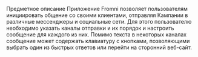 Предметное описание
Приложение Fromni позволяет пользователям инициировать общение со своими клиентами, отправляя Кампании в различные мессенджеры и социальные сети. Для этого пользователю необходимо указать каналы отправки и их порядок и настроить сообщение для каждого из них. Помимо текста в некоторых каналах сообщение может содержать клавиатуру с кнопками, позволяющими выбрать один из быстрых ответов или перейти на сторонний веб-сайт.
